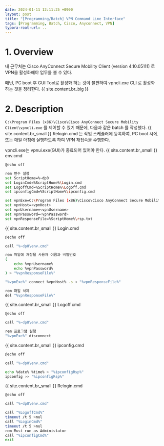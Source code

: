 ```yaml
---
date: 2024-01-11 12:11:25 +0900
layout: post
title: "[Programming/Batch] VPN Command Line Interface"
tags: [Programming, Batch, Cisco, Anyconnect, VPN]
typora-root-url: ..
---
```


# 1. Overview

내 근무처는 Cisco AnyConnect Secure Mobility Client (version 4.10.05111) 로 VPN을 활성화해야 업무를 볼 수 있다.

매번, PC boot 후 GUI Tool로 활성화 하는 것이 불편하여 vpncli.exe CLI 로 활성화 하는 것을 정리한다.
{{ site.content.br_big }}
# 2. Description

`C:\Program Files (x86)\Cisco\Cisco AnyConnect Secure Mobility Client\vpncli.exe` 를 제어할 수 있기 때문에, 다음과 같은 batch 를 작성했다.
{{ site.content.br_small }}
Relogin.cmd 는 작업 스케쥴러에 등록하여, PC boot 시에, 또는 매일 아침에 실행하도록 하여 VPN 재접속을 수행한다.

vpncli.exe는 vpnui.exe(GUI)가 종료되어 있어야 한다.
{{ site.content.br_small }}
env.cmd

```bash
@echo off

rem 변수 설정
set ScriptHome=%~dp0
set LoginCmd=%ScriptHome%\Login.cmd
set LogoffCmd=%ScriptHome%\Logoff.cmd
set ipconfigCmd=%ScriptHome%\ipconfig.cmd

set vpnExe=C:\Program Files (x86)\Cisco\Cisco AnyConnect Secure Mobility Client\vpncli.exe
set vpnHost=<vpnHost>
set vpnUsername=<vpnUsername>
set vpnPassword=<vpnPassword>
set vpnResponseFile=%ScriptHome%\rsp.txt
```
{{ site.content.br_small }}
Login.cmd

```bash
@echo off

call "%~dp0\env.cmd"

rem 파일에 저장될 사용자 이름과 비밀번호
(
    echo %vpnUsername%
    echo %vpnPassword%
) > "%vpnResponseFile%"

"%vpnExe%" connect %vpnHost% -s < "%vpnResponseFile%"

rem 파일 삭제
del "%vpnResponseFile%"
```
{{ site.content.br_small }}
Logoff.cmd

```bash
@echo off

call "%~dp0\env.cmd"

rem 프로그램 실행
"%vpnExe%" disconnect
```
{{ site.content.br_small }}
ipconfig.cmd

```bash
@echo off

call "%~dp0\env.cmd"

echo %date% %time% > "%ipconfigRsp%"
ipconfig >> "%ipconfigRsp%"
```
{{ site.content.br_small }}
Relogin.cmd

```bash
@echo off

call "%~dp0\env.cmd"

call "%LogoffCmd%"
timeout /t 5 >nul
call "%LoginCmd%"
timeout /t 5 >nul
rem Must run as Administator
call "%ipconfigCmd%"
exit
```


